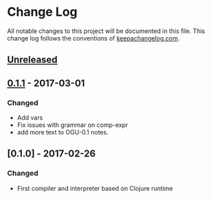 # Change Log
All notable changes to this project will be documented in this file. This change log follows the conventions of [keepachangelog.com](http://keepachangelog.com/).

## [Unreleased]

## [0.1.1] - 2017-03-01

### Changed

- Add vars
- Fix issues with grammar on comp-expr
- add more text to OGU-0.1 notes.

## [0.1.0] - 2017-02-26

### Changed

- First compiler and interpreter based on Clojure runtime


[Unreleased]: https://github.com/your-name/ogu-lang/compare/0.1.1...HEAD
[0.1.1]: https://github.com/your-name/ogu-lang/compare/0.1.0...0.1.1
